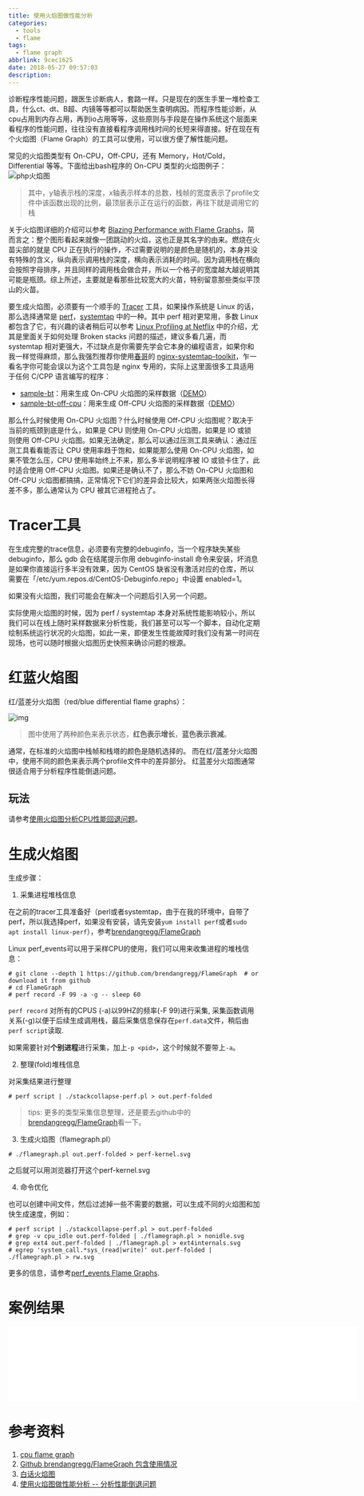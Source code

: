 ```yaml
---
title: 使用火焰图做性能分析
categories:
  - tools
  - flame
tags:
  - flame graph
abbrlink: 9cec1625
date: 2018-05-27 09:57:03
description:
---
```


诊断程序性能问题，跟医生诊断病人，套路一样。只是现在的医生手里一堆检查工具，什么ct、dt、B超、内镜等等都可以帮助医生查明病因。而程序性能诊断，从cpu占用到内存占用，再到io占用等等，这些原则与手段是在操作系统这个层面来看程序的性能问题，往往没有直接看程序调用栈时间的长短来得直接。好在现在有个火焰图（Flame Graph）的工具可以使用，可以很方便了解性能问题。
<!-- more -->

常见的火焰图类型有 On-CPU，Off-CPU，还有 Memory，Hot/Cold，Differential 等等。下面给出bash程序的 On-CPU 类型的火焰图例子：
![php火焰图](https://camo.githubusercontent.com/789f18134b375f4ef0ce667012aa7992bef365d5/687474703a2f2f7777772e6272656e64616e67726567672e636f6d2f466c616d654772617068732f6370752d626173682d666c616d6567726170682e737667)

> 其中，y轴表示栈的深度，x轴表示样本的总数，栈帧的宽度表示了profile文件中该函数出现的比例，最顶层表示正在运行的函数，再往下就是调用它的栈 

关于火焰图详细的介绍可以参考 [Blazing Performance with Flame Graphs](http://www.slideshare.net/brendangregg/blazing-performance-with-flame-graphs)，简而言之：整个图形看起来就像一团跳动的火焰，这也正是其名字的由来。燃烧在火苗尖部的就是 CPU 正在执行的操作，不过需要说明的是颜色是随机的，本身并没有特殊的含义，纵向表示调用栈的深度，横向表示消耗的时间。因为调用栈在横向会按照字母排序，并且同样的调用栈会做合并，所以一个格子的宽度越大越说明其可能是瓶颈。综上所述，主要就是看那些比较宽大的火苗，特别留意那些类似平顶山的火苗。 

要生成火焰图，必须要有一个顺手的 [Tracer](http://www.brendangregg.com/blog/2015-07-08/choosing-a-linux-tracer.html) 工具，如果操作系统是 Linux 的话，那么选择通常是 [perf](http://www.brendangregg.com/perf.html)，[systemtap](https://sourceware.org/systemtap/) 中的一种。其中 perf 相对更常用，多数 Linux 都包含了它，有兴趣的读者稍后可以参考 [Linux Profiling at Netflix](http://www.slideshare.net/brendangregg/scale2015-linux-perfprofiling) 中的介绍，尤其是里面关于如何处理 Broken stacks 问题的描述，建议多看几遍，而 systemtap 相对更强大，不过缺点是你需要先学会它本身的编程语言，如果你和我一样觉得麻烦，那么我强烈推荐你使用[春哥](http://weibo.com/agentzh)的 [nginx-systemtap-toolkit](https://github.com/openresty/nginx-systemtap-toolkit)，乍一看名字你可能会误以为这个工具包是 nginx 专用的，实际上这里面很多工具适用于任何 C/CPP 语言编写的程序：

- [sample-bt](https://github.com/openresty/nginx-systemtap-toolkit#sample-bt)：用来生成 On-CPU 火焰图的采样数据（[DEMO](http://openresty.org/download/user-flamegraph.svg)）
- [sample-bt-off-cpu](https://github.com/openresty/nginx-systemtap-toolkit#sample-bt-off-cpu)：用来生成 Off-CPU 火焰图的采样数据（[DEMO](http://agentzh.org/misc/flamegraph/off-cpu-lua-resty-mysql.svg)）

那么什么时候使用 On-CPU 火焰图？什么时候使用 Off-CPU 火焰图呢？取决于当前的瓶颈到底是什么，如果是 CPU 则使用 On-CPU 火焰图，如果是 IO 或锁 则使用 Off-CPU 火焰图。如果无法确定，那么可以通过压测工具来确认：通过压测工具看看能否让 CPU 使用率趋于饱和，如果能那么使用 On-CPU 火焰图，如果不管怎么压，CPU 使用率始终上不来，那么多半说明程序被 IO 或锁卡住了，此时适合使用 Off-CPU 火焰图。如果还是确认不了，那么不妨 On-CPU 火焰图和 Off-CPU 火焰图都搞搞，正常情况下它们的差异会比较大，如果两张火焰图长得差不多，那么通常认为 CPU 被其它进程抢占了。



# Tracer工具

在生成完整的trace信息，必须要有完整的debuginfo，当一个程序缺失某些debuginfo，那么 gdb 会在结尾提示你用 debuginfo-install 命令来安装，坏消息是如果你直接运行多半没有效果，因为 CentOS 缺省没有激活对应的仓库，所以需要在「/etc/yum.repos.d/CentOS-Debuginfo.repo」中设置 enabled=1。 

如果没有火焰图，我们可能会在解决一个问题后引入另一个问题。

实际使用火焰图的时候，因为 perf / systemtap 本身对系统性能影响较小，所以我们可以在线上随时采样数据来分析性能，我们甚至可以写一个脚本，自动化定期绘制系统运行状况的火焰图，如此一来，即便发生性能故障时我们没有第一时间在现场，也可以随时根据火焰图历史快照来确诊问题的根源。



# 红蓝火焰图

红/蓝差分火焰图（red/blue differential flame graphs）：

![img](http://www.brendangregg.com/blog/images/2014/zfs-flamegraph-diff.svg)

> 图中使用了两种颜色来表示状态，**红色表示增长**，**蓝色表示衰减**。 

通常，在标准的火焰图中栈帧和栈塔的颜色是随机选择的。 而在红/蓝差分火焰图中，使用不同的颜色来表示两个profile文件中的差异部分。 红蓝差分火焰图通常很适合用于分析程序性能倒退问题。

## 玩法

请参考[使用火焰图分析CPU性能回退问题](https://linux.cn/article-4670-1.html)。



# 生成火焰图

生成步骤：

1. 采集进程堆栈信息

在之前的tracer工具准备好（perl或者systemtap，由于在我的环境中，自带了perf，所以我选择perf，如果没有安装，请先安装`yum install perf`或者`sudo apt install linux-perf`），参考[brendangregg/FlameGraph](https://github.com/brendangregg/FlameGraph)

Linux perf_events可以用于采样CPU的使用，我们可以用来收集进程的堆栈信息：

```
# git clone --depth 1 https://github.com/brendangregg/FlameGraph  # or download it from github
# cd FlameGraph
# perf record -F 99 -a -g -- sleep 60
```

`perf record` 对所有的CPUS (-a)以99HZ的频率(-F 99)进行采集, 采集函数调用关系(-g)以便于后续生成调用栈，最后采集信息保存在`perf.data`文件，稍后由 `perf script`读取.

如果需要针对**个别进程**进行采集，加上`-p <pid>`，这个时候就不要带上`-a`。

2. 整理(fold)堆栈信息

对采集结果进行整理

```shell
# perf script | ./stackcollapse-perf.pl > out.perf-folded
```

> tips: 更多的类型采集信息整理，还是要去github中的[brendangregg/FlameGraph](https://github.com/brendangregg/FlameGraph)看一下。

3. 生成火焰图（flamegraph.pl）

```shell
# ./flamegraph.pl out.perf-folded > perf-kernel.svg
```

之后就可以用浏览器打开这个perf-kernel.svg

4. 命令优化

也可以创建中间文件，然后过滤掉一些不需要的数据，可以生成不同的火焰图和加快生成速度，例如：

```
# perf script | ./stackcollapse-perf.pl > out.perf-folded
# grep -v cpu_idle out.perf-folded | ./flamegraph.pl > nonidle.svg
# grep ext4 out.perf-folded | ./flamegraph.pl > ext4internals.svg
# egrep 'system_call.*sys_(read|write)' out.perf-folded | ./flamegraph.pl > rw.svg
```

更多的信息，请参考[perf_events Flame Graphs](http://www.brendangregg.com/perf.html#FlameGraphs).

# 案例结果
<!-- 默认的![]()图片标签无法正常地显示svg，显示结果无法进行缩放和选择，改为embed标签并加大小 -->
<embed width="700" src="/archives/9cec1625/perf-abs_format.svg" type="image/svg+xml"/></div>


# 参考资料

1. [cpu flame graph](http://www.brendangregg.com/FlameGraphs/cpuflamegraphs.html)
2. [Github brendangregg/FlameGraph 包含使用情况](https://github.com/brendangregg/FlameGraph)
3. [白话火焰图](https://huoding.com/2016/08/18/531)
4. [使用火焰图做性能分析 -- 分析性能倒退问题](http://neoremind.com/2017/09/%e4%bd%bf%e7%94%a8%e7%81%ab%e7%84%b0%e5%9b%be%e5%81%9a%e6%80%a7%e8%83%bd%e5%88%86%e6%9e%90/)